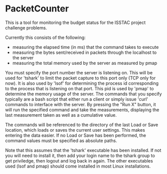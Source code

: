# PacketCounter
This is a tool for monitoring the budget status for the ISSTAC project challenge problems.

Currently this consists of the following:
 - measuring the elapsed time (in ms) that the command takes to execute
 - measuring the bytes sent/received in packets through the localhost to the server
 - measuring the total memory used by the server as measured by pmap

You must specify the port number the server is listening on. This will be used for 'tshark'
 to limit the packet capture to this port only (TCP only for now). It is also used by 'lsof'
 for determining the process id corresponding to the process that is listening on that port.
 This pid is used by 'pmap' to determine the memory usage of the server. The commands that
 you specify typically are a bash script that either run a client or simply issue 'curl'
 commands to interface with the server. By pressing the "Run X" button, it will run the
 specified command and take the measurements, displaying the last measurement taken as well
 as a cumulative value.

The commands will be referenced to the directory of the last Load or Save location, which
 loads or saves the current user settings. This makes entering the data easier. If no Load
 or Save has been performed, the command values must be specified as absolute paths.

Note that this assumes that the 'tshark' executable has been installed. If not you will
 need to install it, then add your login name to the tshark group to get priviledge, then
 logout and log back in again. The other executables used (lsof and pmap) should come
 installed in most Linux installations.
 